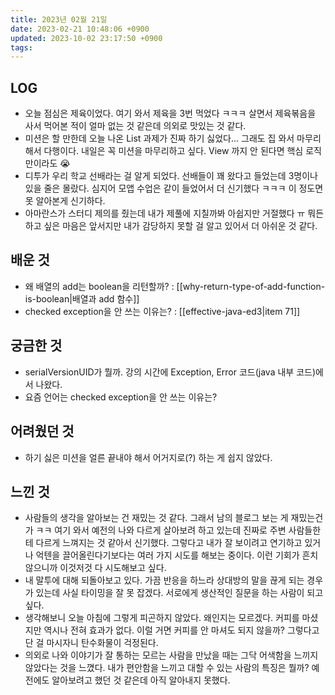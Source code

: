 ```yaml
---
title: 2023년 02월 21일
date: 2023-02-21 10:48:06 +0900
updated: 2023-10-02 23:17:50 +0900
tags: 
---
```

## LOG
- 오늘 점심은 제육이었다. 여기 와서 제육을 3번 먹었다 ㅋㅋㅋ 살면서 제육볶음을 사서 먹어본 적이 얼마 없는 것 같은데 의외로 맛있는 것 같다.
- 미션은 할 만한데 오늘 나온 List 과제가 진짜 하기 싫었다... 그래도 집 와서 마무리 해서 다행이다. 내일은 꼭 미션을 마무리하고 싶다. View 까지 안 된다면 핵심 로직만이라도 😭
- 디투가 우리 학교 선배라는 걸 알게 되었다. 선배들이 꽤 왔다고 들었는데 3명이나 있을 줄은 몰랐다. 심지어 모앱 수업은 같이 들었어서 더 신기했다 ㅋㅋㅋ 이 정도면 못 알아본게 신기하다.
- 아마란스가 스터디 제의를 줬는데 내가 제풀에 지칠까봐 아쉽지만 거절했다 ㅠ 뭐든 하고 싶은 마음은 앞서지만 내가 감당하지 못할 걸 알고 있어서 더 아쉬운 것 같다.

## 배운 것
- 왜 배열의 add는 boolean을 리턴할까? : [[why-return-type-of-add-function-is-boolean|배열과 add 함수]]
- checked exception을 안 쓰는 이유는? : [[effective-java-ed3|item 71]]

## 궁금한 것
- serialVersionUID가 뭘까. 강의 시간에 Exception, Error 코드(java 내부 코드)에서 나왔다.
- 요즘 언어는 checked exception을 안 쓰는 이유는?

## 어려웠던 것
- 하기 싫은 미션을 얼른 끝내야 해서 어거지로(?) 하는 게 쉽지 않았다.

## 느낀 것
- 사람들의 생각을 알아보는 건 재밌는 것 같다. 그래서 남의 블로그 보는 게 재밌는건가 ㅋㅋ 여기 와서 예전의 나와 다르게 살아보려 하고 있는데 진짜로 주변 사람들한테 다르게 느껴지는 것 같아서 신기했다. 그렇다고 내가 잘 보이려고 연기하고 있거나 억텐을 끌어올린다기보다는 여러 가지 시도를 해보는 중이다. 이런 기회가 흔치 않으니까 이것저것 다 시도해보고 싶다.
- 내 말투에 대해 되돌아보고 있다. 가끔 반응을 하느라 상대방의 말을 끊게 되는 경우가 있는데 사실 타이밍을 잘 못 잡겠다. 서로에게 생산적인 질문을 하는 사람이 되고 싶다.
- 생각해보니 오늘 아침에 그렇게 피곤하지 않았다. 왜인지는 모르겠다. 커피를 마셨지만 역시나 전혀 효과가 없다. 이럴 거면 커피를 안 마셔도 되지 않을까? 그렇다고 단 걸 마시자니 탄수화물이 걱정된다.
- 의외로 나와 이야기가 잘 통하는 모르는 사람을 만났을 때는 그닥 어색함을 느끼지 않았다는 것을 느꼈다. 내가 편안함을 느끼고 대할 수 있는 사람의 특징은 뭘까? 예전에도 알아보려고 했던 것 같은데 아직 알아내지 못했다.
